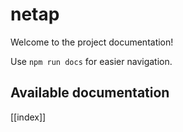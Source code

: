 # netap

Welcome to the project documentation!

Use `npm run docs` for easier navigation.

## Available documentation

[[index]]

